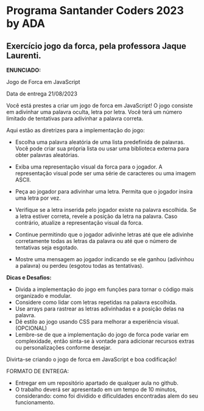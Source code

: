 # Programa Santander Coders 2023 by ADA

## Exercício jogo da forca, pela professora Jaque Laurenti.

**ENUNCIADO:** 

Jogo de Forca em JavaScript

Data de entrega  21/08/2023

Você está prestes a criar um jogo de forca em JavaScript! O jogo consiste em adivinhar uma palavra oculta, letra por letra. Você terá um número limitado de tentativas para adivinhar a palavra correta.

Aqui estão as diretrizes para a implementação do jogo:

- Escolha uma palavra aleatória de uma lista predefinida de palavras. Você pode criar sua própria lista ou usar uma biblioteca externa para obter palavras aleatórias.

- Exiba uma representação visual da forca para o jogador. A representação visual pode ser uma série de caracteres ou uma imagem ASCII.

- Peça ao jogador para adivinhar uma letra. Permita que o jogador insira uma letra por vez.

- Verifique se a letra inserida pelo jogador existe na palavra escolhida. Se a letra estiver correta, revele a posição da letra na palavra. Caso contrário, atualize a representação visual da forca.

- Continue permitindo que o jogador adivinhe letras até que ele adivinhe corretamente todas as letras da palavra ou até que o número de tentativas seja esgotado.

- Mostre uma mensagem ao jogador indicando se ele ganhou (adivinhou a palavra) ou perdeu (esgotou todas as tentativas).

**Dicas e Desafios:**

- Divida a implementação do jogo em funções para tornar o código mais organizado e modular.
- Considere como lidar com letras repetidas na palavra escolhida.
- Use arrays para rastrear as letras adivinhadas e a posição delas na palavra.
- Dê estilo ao jogo usando CSS para melhorar a experiência visual. (OPCIONAL)
- Lembre-se de que a implementação do jogo de forca pode variar em complexidade, então sinta-se à vontade para adicionar recursos extras ou personalizações conforme desejar.

Divirta-se criando o jogo de forca em JavaScript e boa codificação!

FORMATO DE ENTREGA:
- Entregar em um repositório apartado de qualquer aula no github.
- O trabalho deverá ser apresentado em um tempo de 10 minutos, considerando: como foi dividido e dificuldades encontradas alem do seu funcionamento.